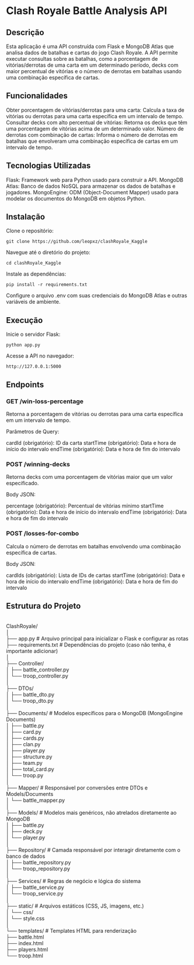 # Clash Royale Battle Analysis API

## Descrição
Esta aplicação é uma API construída com Flask e MongoDB Atlas que analisa dados de batalhas e cartas do jogo Clash Royale. A API permite executar consultas sobre as batalhas, como a porcentagem de vitórias/derrotas de uma carta em um determinado período, decks com maior percentual de vitórias e o número de derrotas em batalhas usando uma combinação específica de cartas.

## Funcionalidades
Obter porcentagem de vitórias/derrotas para uma carta: Calcula a taxa de vitórias ou derrotas para uma carta específica em um intervalo de tempo.
Consultar decks com alto percentual de vitórias: Retorna os decks que têm uma porcentagem de vitórias acima de um determinado valor.
Número de derrotas com combinação de cartas: Informa o número de derrotas em batalhas que envolveram uma combinação específica de cartas em um intervalo de tempo.

## Tecnologias Utilizadas
Flask: Framework web para Python usado para construir a API.
MongoDB Atlas: Banco de dados NoSQL para armazenar os dados de batalhas e jogadores.
MongoEngine: ODM (Object-Document Mapper) usado para modelar os documentos do MongoDB em objetos Python.

## Instalação
Clone o repositório:
```
git clone https://github.com/leopxz/clashRoyale_Kaggle
```
Navegue até o diretório do projeto:
```
cd clashRoyale_Kaggle
```
Instale as dependências:
```
pip install -r requirements.txt
```
Configure o arquivo .env com suas credenciais do MongoDB Atlas e outras variáveis de ambiente.

## Execução
Inicie o servidor Flask:
```
python app.py
```
Acesse a API no navegador:
```
http://127.0.0.1:5000
```

## Endpoints

### GET /win-loss-percentage
Retorna a porcentagem de vitórias ou derrotas para uma carta específica em um intervalo de tempo.

Parâmetros de Query:

cardId (obrigatório): ID da carta
startTime (obrigatório): Data e hora de início do intervalo
endTime (obrigatório): Data e hora de fim do intervalo

### POST /winning-decks
Retorna decks com uma porcentagem de vitórias maior que um valor especificado.

Body JSON:

percentage (obrigatório): Percentual de vitórias mínimo
startTime (obrigatório): Data e hora de início do intervalo
endTime (obrigatório): Data e hora de fim do intervalo

### POST /losses-for-combo
Calcula o número de derrotas em batalhas envolvendo uma combinação específica de cartas.

Body JSON:

cardIds (obrigatório): Lista de IDs de cartas
startTime (obrigatório): Data e hora de início do intervalo
endTime (obrigatório): Data e hora de fim do intervalo

## Estrutura do Projeto
<br>
ClashRoyale/<br>
│<br>
├── app.py  # Arquivo principal para inicializar o Flask e configurar as rotas<br>
├── requirements.txt  # Dependências do projeto (caso não tenha, é importante adicionar)<br>
│<br>
├── Controller/<br>
│   ├── battle_controller.py<br>
│   └── troop_controller.py<br>
│<br>
├── DTOs/<br>
│   ├── battle_dto.py<br>
│   └── troop_dto.py<br>
│<br>
├── Documents/  # Modelos específicos para o MongoDB (MongoEngine Documents)<br>
│   ├── battle.py<br>
│   ├── card.py<br>
│   ├── cards.py<br>
│   ├── clan.py<br>
│   ├── player.py<br>
│   ├── structure.py<br>
│   ├── team.py<br>
│   ├── total_card.py<br>
│   └── troop.py<br>
│<br>
├── Mapper/  # Responsável por conversões entre DTOs e Models/Documents<br>
│   └── battle_mapper.py<br>
│<br>
├── Models/  # Modelos mais genéricos, não atrelados diretamente ao MongoDB<br>
│   ├── battle.py<br>
│   ├── deck.py<br>
│   └── player.py<br>
│<br>
├── Repository/  # Camada responsável por interagir diretamente com o banco de dados<br>
│   ├── battle_repository.py<br>
│   └── troop_repository.py<br>
│<br>
├── Services/  # Regras de negócio e lógica do sistema<br>
│   ├── battle_service.py<br>
│   └── troop_service.py<br>
│<br>
├── static/  # Arquivos estáticos (CSS, JS, imagens, etc.)<br>
│   └── css/<br>
│       └── style.css<br>
│<br>
└── templates/  # Templates HTML para renderização<br>
    ├── battle.html<br>
    ├── index.html<br>
    ├── players.html<br>
    └── troop.html<br>
